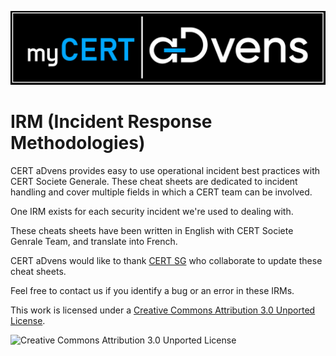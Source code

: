 ![CERT aDvens Logo](cert-advens.jpg  "CERT aDvens Logo")

# IRM (Incident Response Methodologies)

CERT aDvens provides easy to use operational incident best practices with CERT Societe Generale.
These cheat sheets are dedicated to incident handling and cover multiple fields in which a CERT team can be involved.

One IRM exists for each security incident we're used to dealing with.

These cheats sheets have been written in English with CERT Societe Genrale Team, and translate into French.

CERT aDvens would like to thank [CERT SG](https://github.com/certsocietegenerale/IRM) who collaborate to update these cheat sheets.

Feel free to contact us if you identify a bug or an error in these IRMs.

This work is licensed under a [Creative Commons Attribution 3.0 Unported License](https://creativecommons.org/licenses/by/3.0/).
 
![Creative Commons Attribution 3.0 Unported License](http://i.creativecommons.org/l/by/3.0/88x31.png "Creative Commons Attribution 3.0 Unported License")
